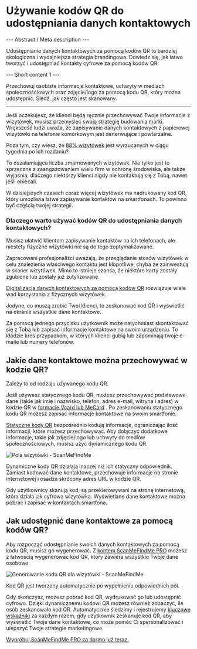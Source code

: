 <h1>Używanie kodów QR do udostępniania danych kontaktowych</h1>

--- Abstract / Meta description ---

Udostępnianie danych kontaktowych za pomocą kodów QR to bardziej ekologiczna i wydajniejsza strategia brandingowa. Dowiedz się, jak łatwo tworzyć i udostępniać kontakty cyfrowe za pomocą kodów QR.

--- Short content 1 ---

Przechowuj osobiste informacje kontaktowe, uchwyty w mediach społecznościowych oraz zdjęcie/logo za pomocą kodu QR, który można udostępnić. Śledź, jak często jest skanowany.

----------

<p>Jeśli oczekujesz, że klienci będą ręcznie przechowywać Twoje informacje z wizytówek, musisz przemyśleć swoją strategię budowania marki. Większość ludzi uważa, że zapisywanie danych kontaktowych z papierowej wizytówki na telefonie komórkowym jest denerwujące i powtarzalne.</p>

<p>Poza tym, czy wiesz, że <a href="https://blog.adobe.com/en/publish/2016/10/26/4-business-card-statistics-that-will-make-you-rethink-your-strategy.html#gs.5xe9i0" class="smfm-externallink" target="_blank" rel="nofollow">88% wizytówek</a> jest wyrzucanych w ciągu tygodnia po ich rozdaniu?</p>

<p>To oszałamiająca liczba zmarnowanych wizytówek. Nie tylko jest to sprzeczne z zaangażowaniem wielu firm w ochronę środowiska, ale także wyjaśnia, dlaczego niektórzy klienci nigdy nie kontaktują się z Tobą, nawet jeśli obiecali.</p>

<p>W dzisiejszych czasach coraz więcej wizytówek ma nadrukowany kod QR, który umożliwia łatwe zapisywanie kontaktów na smartfonach. To powinno być częścią twojej strategii.</p>

<h3>Dlaczego warto używać kodów QR do udostępniania danych kontaktowych?</h3>

<p>Musisz ułatwić klientom zapisywanie kontaktów na ich telefonach, ale niestety fizyczne wizytówki nie są do tego zoptymalizowane.</p>

<p>Zapracowani profesjonaliści uważają, że przeglądanie stosów wizytówek w celu znalezienia właściwego kontaktu jest kłopotliwe, chyba że zainwestują w skaner wizytówek. Mimo to istnieje szansa, że niektóre karty zostały zgubione lub zostały już zutylizowane.</p>

<p><a href="#static:contact">Digitalizacja danych kontaktowych za pomocą kodów QR</a> rozwiązuje wiele wad korzystania z fizycznych wizytówek.</p>

<p>Jedyne, co muszą zrobić Twoi klienci, to zeskanować kod QR i wyświetlić na ekranie wszystkie dane kontaktowe.</p>

<p>Za pomocą jednego przycisku użytkownik może natychmiast skontaktować się z Tobą lub zapisać informacje kontaktowe na swoim urządzeniu. To kładzie kres przypadkom, w których klienci gubią lub zapominają twoje e-maile lub numery telefonów.</p>

<h2>Jakie dane kontaktowe można przechowywać w kodzie QR?</h2>

<p>Zależy to od rodzaju używanego kodu QR.</p>

<p>Jeśli używasz statycznego kodu QR, możesz przechowywać podstawowe dane (takie jak imię i nazwisko, telefon, adres e-mail, witryna i adres) w kodzie QR w <a href="#article:about_contactformats">formacie Vcard lub MeCard</a> . Po zeskanowaniu statycznego kodu QR możesz zapisać informacje kontaktowe na swoim smartfonie.</p>

<p><a href="#article:about_static">Statyczne kody QR</a> bezpośrednio kodują informacje, ograniczając ilość informacji, które możesz przechowywać. Aby dołączyć dodatkowe informacje, takie jak zdjęcie/logo lub uchwyty do mediów społecznościowych, musisz użyć dynamicznego kodu QR.</p>

<p class="imageholder">
    <img src="https://media.scanmefindme.com/blog/about_dynamic_contact/files/img 1 - contact fields.png"
        alt="Pola wizytówki - ScanMeFindMe">
</p>

<p>Dynamiczne kody QR działają inaczej niż ich statyczny odpowiednik. Zamiast kodować dane kontaktowe, przechowuje informacje na stronie internetowej i osadza skrócony adres URL w kodzie QR.</p>

<p>Gdy użytkownicy skanują kod, są przekierowywani na stronę internetową, która działa jak cyfrowa wizytówka. Wyświetlane dane kontaktowe można pobrać i zapisać w kontaktach smartfona.</p>

<h2>Jak udostępnić dane kontaktowe za pomocą kodów QR?</h2>

<p>Aby rozpocząć udostępnianie swoich danych kontaktowych za pomocą kodu QR, musisz go wygenerować. Z <a href="#pro">kontem ScanMeFIndMe PRO</a> możesz z łatwością wygenerować kod QR, który zawiera wszystkie Twoje dane osobowe.</p>

<p class="imageholder">
    <img src="https://media.scanmefindme.com/blog/about_dynamic_contact/files/img 2 - floyd miles - qr.png"
        alt="Generowanie kodu QR dla wizytówki - ScanMeFindMe">
</p>

<p>Kod QR jest tworzony automatycznie po wypełnieniu odpowiednich pól.</p>

<p>Gdy skończysz, możesz pobrać kod QR, wydrukować go lub udostępnić cyfrowo. Dzięki dynamicznemu kodowi QR możesz również zobaczyć, ile osób zeskanowało kod QR. Automatycznie śledzimy i rejestrujemy <a href="#article:about_statistics">kluczowe wskaźniki</a> za każdym razem, gdy użytkownik zeskanuje kod QR, aby wyświetlić Twoje dane kontaktowe, co może pomóc Ci spersonalizować i ulepszyć Twoje strategie marketingowe.</p>

<p><a href="#pro">Wypróbuj ScanMeFindMe PRO za darmo już teraz.</a></p>
